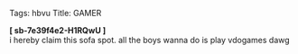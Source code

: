Tags: hbvu
Title: GAMER
  
**[ sb-7e39f4e2-H1RQwU ]**  
i hereby claim this sofa spot. all the boys wanna do is play vdogames dawg